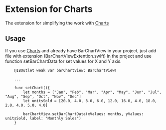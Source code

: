 # Extension for Charts
The extension for simplifying the work with [Charts](https://github.com/danielgindi/Charts)


## Usage

If you use [Charts](https://github.com/danielgindi/Charts) and already have BarChartView in your project, just add  file with extension (BarChartViewExtention.swift) in the project and use function setBarChartData for set values for X and Y axis.

```
    @IBOutlet weak var barChartView: BarChartView!

    ...

    func setChart(){
        let months = ["Jan", "Feb", "Mar", "Apr", "May", "Jun", "Jul", "Aug", "Sep", "Oct", "Nov", "Dec"]
        let unitsSold = [20.0, 4.0, 3.0, 6.0, 12.0, 16.0, 4.0, 18.0, 2.0, 4.0, 5.0, 4.0]
        
        barChartView.setBarChartData(xValues: months, yValues: unitsSold, label: "Monthly Sales")
    }    
```
